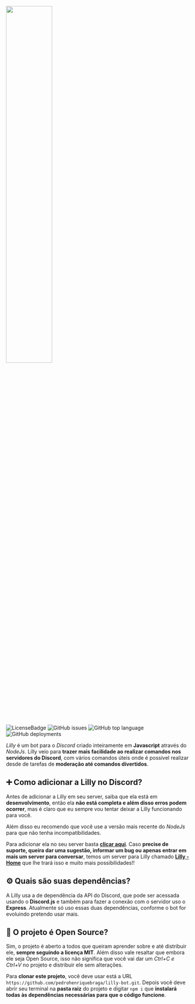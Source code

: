 <img style="width:50%;" src="https://i.ibb.co/ScXTv01/Photo-Editor-20200914-160614.jpg" />

![LicenseBadge](https://img.shields.io/badge/License-MIT-green)
![GitHub issues](https://img.shields.io/github/issues/pedrohenriquebraga/lilly-bot?color=red&label=Issues)
![GitHub top language](https://img.shields.io/github/languages/top/pedrohenriquebraga/lilly-bot?color=yellow&label=Javascript)
![GitHub deployments](https://img.shields.io/github/deployments/pedrohenriquebraga/lilly-bot/lilly-discordbot?color=green&label=Deploy%20State)

*Lilly* é um bot para o *Discord* criado inteiramente em **Javascript** através do *NodeJs*. Lilly veio para **trazer mais facilidade ao realizar comandos nos servidores do Discord**, com vários comandos úteis onde é possível realizar desde de tarefas de **moderação até comandos divertidos**.

## ➕ Como adicionar a Lilly no Discord?
Antes de adicionar a Lilly em seu server, saiba que ela está em **desenvolvimento**, então ela **não está completa e além disso erros podem ocorrer**, mas é claro que eu sempre vou tentar deixar a Lilly funcionando para você.

Além disso eu recomendo que você use a versão mais recente do *NodeJs* para que não tenha incompatibilidades.

Para adicionar ela no seu server basta **[clicar aqui](https://discord.com/oauth2/authorize?client_id=754548334328283137&scope=bot&permission=8)**. Caso **precise de suporte, queira dar uma sugestão, informar um bug ou apenas entrar em mais um server para conversar**, temos um server para Lilly chamado **[Lilly - Home](https://discord.gg/SceHNfZ)** que lhe trará isso e muito mais possibilidades!!

## ⚙️ Quais são suas dependências?
A Lilly usa a de dependência da API do Discord, que pode ser acessada usando o **Discord.js** e também para fazer a conexão com o servidor uso o **Express**. Atualmente só uso essas duas dependências, conforme o bot for evoluindo pretendo usar mais.

## 📂 O projeto é Open Source?
Sim, o projeto é aberto a todos que queiram aprender sobre e até distribuir ele, **sempre seguindo a licença MIT**. Além disso vale resaltar que embora ele seja Open Source, isso não significa que você vai dar um *Ctrl+C e Ctrl+V* no projeto e distribuir ele sem alterações.

Para **clonar este projeto**, você deve usar está a URL ``https://github.com/pedrohenriquebraga/lilly-bot.git``. Depois você deve abrir seu terminal na **pasta raiz** do projeto e digitar ``npm i`` que **instalará todas às dependências necessárias para que o código funcione**.
